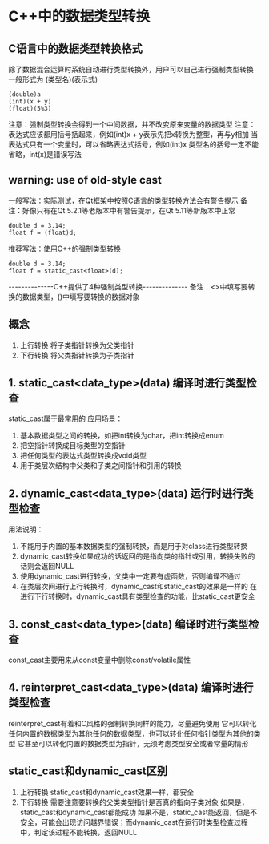 # C++中的数据类型转换


## C语言中的数据类型转换格式
除了数据混合运算时系统自动进行类型转换外，用户可以自己进行强制类型转换
一般形式为 (类型名)(表示式)
```
(double)a
(int)(x + y)
(float)(5%3)
```
注意：强制类型转换会得到一个中间数据，并不改变原来变量的数据类型
注意：表达式应该都用括号括起来，例如(int)x + y表示先把x转换为整型，再与y相加
当表达式只有一个变量时，可以省略表达式括号，例如(int)x
类型名的括号一定不能省略，int(x)是错误写法


## warning: use of old-style cast
一般写法：实际测试，在Qt框架中按照C语言的类型转换方法会有警告提示
备注：好像只有在Qt 5.2.1等老版本中有警告提示，在Qt 5.11等新版本中正常
```
double d = 3.14;
float f = (float)d;
```
推荐写法：使用C++的强制类型转换
```
double d = 3.14;
float f = static_cast<float>(d);
```

--------------C++提供了4种强制类型转换--------------
备注：<>中填写要转换的数据类型，()中填写要转换的数据对象

## 概念
1. 上行转换
将子类指针转换为父类指针
2. 下行转换
将父类指针转换为子类指针


## 1. static_cast<data_type>(data) 编译时进行类型检查
static_cast属于最常用的
应用场景：
1. 基本数据类型之间的转换，如把int转换为char，把int转换成enum
2. 把空指针转换成目标类型的空指针
3. 把任何类型的表达式类型转换成void类型
4. 用于类层次结构中父类和子类之间指针和引用的转换


## 2. dynamic_cast<data_type>(data) 运行时进行类型检查
用法说明：
1. 不能用于内置的基本数据类型的强制转换，而是用于对class进行类型转换
2. dynamic_cast转换如果成功的话返回的是指向类的指针或引用，转换失败的话则会返回NULL
3. 使用dynamic_cast进行转换，父类中一定要有虚函数，否则编译不通过
4. 在类层次间进行上行转换时，dynamic_cast和static_cast的效果是一样的
在进行下行转换时，dynamic_cast具有类型检查的功能，比static_cast更安全


## 3. const_cast<data_type>(data) 编译时进行类型检查
const_cast主要用来从const变量中删除const/volatile属性


## 4. reinterpret_cast<data_type>(data) 编译时进行类型检查
reinterpret_cast有着和C风格的强制转换同样的能力，尽量避免使用
它可以转化任何内置的数据类型为其他任何的数据类型，也可以转化任何指针类型为其他的类型
它甚至可以转化内置的数据类型为指针，无须考虑类型安全或者常量的情形


## static_cast和dynamic_cast区别
1. 上行转换
static_cast和dynamic_cast效果一样，都安全
2. 下行转换
需要注意要转换的父类类型指针是否真的指向子类对象
如果是，static_cast和dynamic_cast都能成功
如果不是，static_cast能返回，但是不安全，可能会出现访问越界错误；而dynamic_cast在运行时类型检查过程中，判定该过程不能转换，返回NULL
